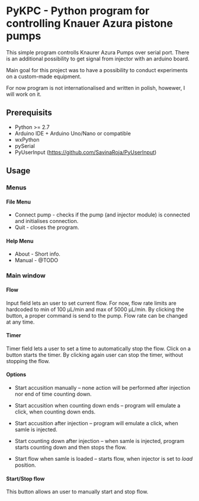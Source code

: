 # PyKPC - Python program for controlling Knauer Azura pistone pumps

This simple program controlls Knaurer Azura Pumps over serial port. There is an additional
possibility to get signal from injector with an arduino board.

Main goal for this project was to have a possibility to conduct experiments on a custom-made
equipment.

For now program is not internationalised and written in polish, howewer, I will
work on it.

## Prerequisits
* Python >= 2.7
* Arduino IDE + Arduino Uno/Nano or compatible
* wxPython
* pySerial
* PyUserInput (https://github.com/SavinaRoja/PyUserInput)

## Usage

### Menus

#### File Menu

* Connect pump - checks if the pump (and injector module) is connected and initialises
connection.
* Quit - closes the program.

#### Help Menu

* About - Short info.
* Manual - @TODO

### Main window

#### Flow

Input field lets an user to set current flow. For now, flow rate limits are hardcoded to
min of 100 µL/min and max of 5000 µL/min. By clicking the button, a proper command is send
to the pump. Flow rate can be changed at any time.

#### Timer

Timer field lets a user to set a time to automatically stop the flow. Click on a button starts
the timer. By clicking again user can stop the timer, without stopping the flow.

#### Options

* Start accusition manually – none action will be performed after injection nor end of time counting down.

* Start accusition when counting down ends – program will emulate a click, when counting down ends.

* Start accusition after injection – program will emulate a click, when samle is injected.

* Start counting down after injection – when samle is injected, program starts counting down and then stops the flow.

* Start flow when samle is loaded – starts flow, when injector is set to _load_ position.

#### Start/Stop flow

This button allows an user to manually start and stop flow.

